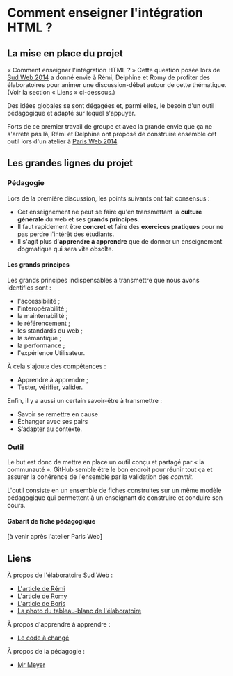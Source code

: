 Comment enseigner l'intégration HTML ?
=========

La mise en place du projet
---------

« Comment enseigner l'intégration HTML ? » Cette question posée lors de [Sud Web 2014](http://sudweb.fr/2014/) a donné envie à Rémi, Delphine et Romy de profiter des élaboratoires pour animer une discussion-débat autour de cette thématique. (Voir la section « Liens » ci-dessous.)

Des idées globales se sont dégagées et, parmi elles, le besoin d'un outil pédagogique et adapté sur lequel s'appuyer.

Forts de ce premier travail de groupe et avec la grande envie que ça ne s'arrête pas là, Rémi et Delphine ont proposé de construire ensemble cet outil lors d'un atelier à [Paris Web 2014](http://www.paris-web.fr/).

Les grandes lignes du projet
---------

### Pédagogie

Lors de la première discussion, les points suivants ont fait consensus : 
- Cet enseignement ne peut se faire qu'en transmettant la **culture générale** du web et ses **grands principes**.
- Il faut rapidement être **concret** et faire des **exercices pratiques** pour ne pas perdre l'intérêt des étudiants.
- Il s'agit plus d'**apprendre à apprendre** que de donner un enseignement dogmatique qui sera vite obsolte.

#### Les grands principes

Les grands principes indispensables à transmettre que nous avons identifiés sont : 
- l'accessibilité ; 
- l'interopérabilité ; 
- la maintenabilité ; 
- le référencement ; 
- les standards du web ; 
- la sémantique ; 
- la performance ; 
- l'expérience Utilisateur.

À cela s'ajoute des compétences : 
- Apprendre à apprendre ; 
- Tester, vérifier, valider.

Enfin, il y a aussi un certain savoir-être à transmettre : 
- Savoir se remettre en cause
- Échanger avec ses pairs
- S’adapter au contexte.

### Outil

Le but est donc de mettre en place un outil conçu et partagé par « la communauté ». GitHub semble être le bon endroit pour réunir tout ça et assurer la cohérence de l'ensemble par la validation des _commit_.

L'outil consiste en un ensemble de fiches construites sur un même modèle pédagogique qui permettent à un enseignant de construire et conduire son cours.

#### Gabarit de fiche pédagogique

[à venir après l'atelier Paris Web]

Liens
---------

À propos de l'élaboratoire Sud Web :
- [L'article de Rémi](http://www.hteumeuleu.fr/comment-enseigner-integration-web/)
- [L'article de Romy](http://romy.tetue.net/comment-enseigner-int%C3%A9gration-HTML)
- [L'article de Boris](http://borisschapira.com/blog/un-outil-pour-enseigner-le-web-front-end/)
- [La photo du tableau-blanc de l'élaboratoire](http://nissone.com/sudweb2014/EnseignerHTML-ElaboratoireSudWeb.jpg)

À propos d'apprendre à apprendre : 
- [Le code à changé](http://borisschapira.com/blog/le-code-a-change/)

À propos de la pédagogie : 
- [Mr Meyer](http://www.hteumeuleu.fr/mr-meyer/)
